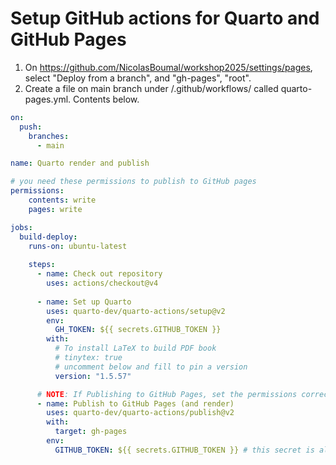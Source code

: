 # Setup GitHub actions for Quarto and GitHub Pages

1. On https://github.com/NicolasBoumal/workshop2025/settings/pages, select "Deploy from a branch", and "gh-pages", "root".
2. Create a file on main branch under /.github/workflows/ called quarto-pages.yml. Contents below.

```yaml
on:
  push:
    branches:
      - main

name: Quarto render and publish

# you need these permissions to publish to GitHub pages
permissions: 
    contents: write
    pages: write

jobs:
  build-deploy:
    runs-on: ubuntu-latest
    
    steps:
      - name: Check out repository
        uses: actions/checkout@v4
        
      - name: Set up Quarto
        uses: quarto-dev/quarto-actions/setup@v2
        env:
          GH_TOKEN: ${{ secrets.GITHUB_TOKEN }}
        with:
          # To install LaTeX to build PDF book 
          # tinytex: true 
          # uncomment below and fill to pin a version
          version: "1.5.57"

      # NOTE: If Publishing to GitHub Pages, set the permissions correctly (see top of this yaml)
      - name: Publish to GitHub Pages (and render) 
        uses: quarto-dev/quarto-actions/publish@v2
        with:
          target: gh-pages
        env:
          GITHUB_TOKEN: ${{ secrets.GITHUB_TOKEN }} # this secret is always available for github actions
```
